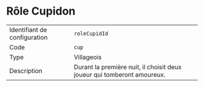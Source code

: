 # Rôle Cupidon

|                              |                                                                         |
| ---------------------------- | ----------------------------------------------------------------------- |
| Identifiant de configuration | `roleCupidId`                                                           |
| Code                         | `cup`                                                                      |
| Type                         | Villageois                                                              |
| Description                  | Durant la première nuit, il choisit deux joueur qui tomberont amoureux. |
